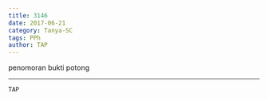 ```yaml
---
title: 3146
date: 2017-06-21
category: Tanya-SC
tags: PPh
author: TAP
---
```


penomoran bukti potong

---



`TAP`

